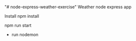 "# node-express-weather-exercise" 
Weather node express app

Install
npm install

npm run start
- run nodemon
